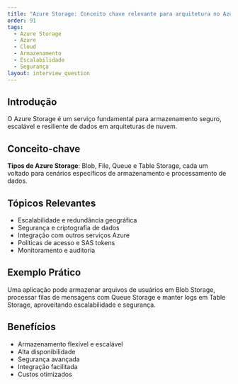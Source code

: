 ```yaml
---
title: "Azure Storage: Conceito chave relevante para arquitetura no Azure"
order: 91
tags:
  - Azure Storage
  - Azure
  - Cloud
  - Armazenamento
  - Escalabilidade
  - Segurança
layout: interview_question
---
```


## Introdução

O Azure Storage é um serviço fundamental para armazenamento seguro, escalável e resiliente de dados em arquiteturas de nuvem.

## Conceito-chave

**Tipos de Azure Storage**: Blob, File, Queue e Table Storage, cada um voltado para cenários específicos de armazenamento e processamento de dados.

## Tópicos Relevantes

- Escalabilidade e redundância geográfica
- Segurança e criptografia de dados
- Integração com outros serviços Azure
- Políticas de acesso e SAS tokens
- Monitoramento e auditoria

## Exemplo Prático

Uma aplicação pode armazenar arquivos de usuários em Blob Storage, processar filas de mensagens com Queue Storage e manter logs em Table Storage, aproveitando escalabilidade e segurança.

## Benefícios

- Armazenamento flexível e escalável
- Alta disponibilidade
- Segurança avançada
- Integração facilitada
- Custos otimizados
